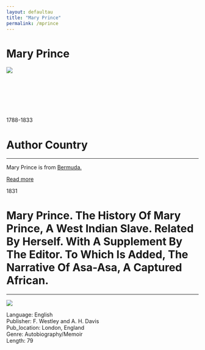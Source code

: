 ```yaml
---
layout: defaultau
title: "Mary Prince"
permalink: /mprince
---
```

<!-- partial:index.partial.html -->
<div class="content">
     <h1>Mary Prince</h1>
    <div class="quote">
        <div><img src="https://encrypted-tbn1.gstatic.com/images?q=tbn:ANd9GcRZAXutv0l4eFrlW-gRp-e5vKB3WLm_DhmKM-YHRJL7IwzS6xIK" class="logo"></div>
    </div>
    <div class="timeline">
        <div style="padding-bottom:100px;"></div>
        <div class="block">
             <div class="date right"><p class="right">1788-1833</p></div>
            <div class="dot"></div>
            <div class="left first">
            <div class="author_country">
                <h1>Author Country</h1><hr>
          <div class="aclocation">  <p>Mary Prince is from <a href="http://localhost:4000/62">Bermuda.</a></p></div>
              <div class="acreadmore">  <a href="https://en.wikipedia.org/wiki/Mary_Prince" target="_blank">Read more</a></div>
            </div>
            </div>
   <div class="block">
            <div class="date left"><p class="left">1831</p></div>
            <div class="dot"></div>
            <div class="right">
                <h1>Mary Prince. The History Of Mary Prince, A West Indian Slave. Related By Herself. With A Supplement By The Editor. To Which Is Added, The Narrative Of Asa-Asa, A Captured African.</h1><hr>
                <p><img src="https://interactive.britishart.yale.edu/sites/default/files/styles/ycba_image_container/public/FoE_Prince_History%20of%20Mary%20Prince_0.jpg?itok=Y80U9oij"></p>
                <p>
                Language: English<br/>
                Publisher: F. Westley and A. H. Davis<br/>
                Pub_location: London, England<br/>
                Genre: Autobiography/Memoir<br/>
                Length: 79<br/>                   </p>
            </div>
        </div>
